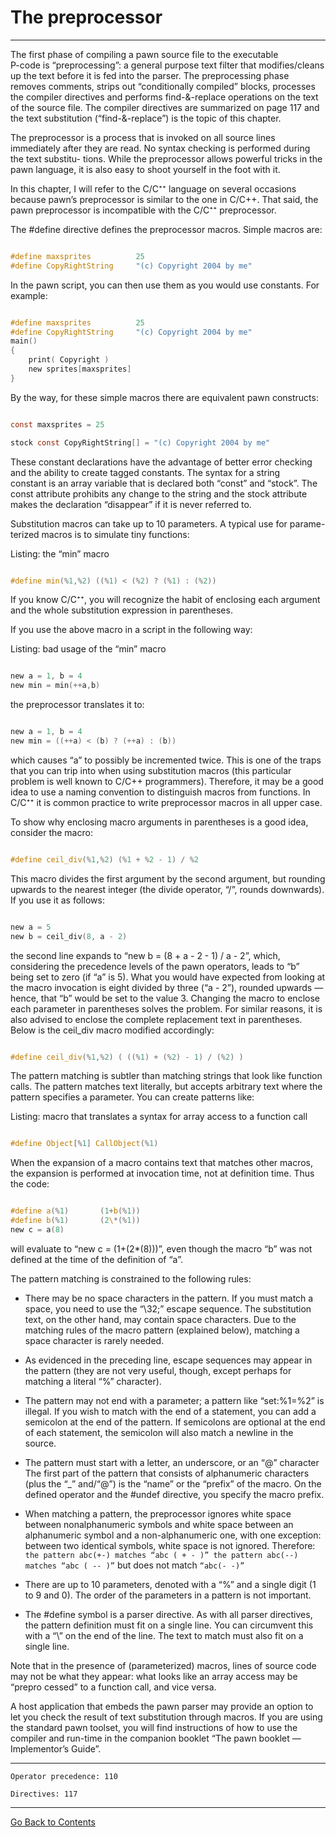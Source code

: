 # The preprocessor

---

The first phase of compiling a pawn source file to the executable  
P-code is “preprocessing”: a general purpose text filter that modifies/cleans up the text
before it is fed into the parser. The preprocessing phase removes comments,
strips out “conditionally compiled” blocks, processes the compiler directives
and performs find-&-replace operations on the text of the source file. The
compiler directives are summarized on page 117 and the text substitution
(“find-&-replace”) is the topic of this chapter.

The preprocessor is a process that is invoked on all source lines immediately
after they are read. No syntax checking is performed during the text substitu-
tions. While the preprocessor allows powerful tricks in the pawn language, it
is also easy to shoot yourself in the foot with it.

In this chapter, I will refer to the C/C⁺⁺ language on several occasions because
pawn’s preprocessor is similar to the one in C/C++. That said, the pawn
preprocessor is incompatible with the C/C⁺⁺ preprocessor.

The #define directive defines the preprocessor macros. Simple macros are:

```c

#define maxsprites          25
#define CopyRightString     "(c) Copyright 2004 by me"

```

In the pawn script, you can then use them as you would use constants. For
example:

```c

#define maxsprites          25
#define CopyRightString     "(c) Copyright 2004 by me"
main()
{
    print( Copyright )
    new sprites[maxsprites]
}

```

By the way, for these simple macros there are equivalent pawn constructs:

```c

const maxsprites = 25

stock const CopyRightString[] = "(c) Copyright 2004 by me"

```

These constant declarations have the advantage of better error checking and
the ability to create tagged constants. The syntax for a string  
constant is an array variable that is declared both “const” and “stock”. The  
const attribute prohibits any change to the string and the stock attribute makes
the declaration “disappear” if it is never referred to.

Substitution macros can take up to 10 parameters. A typical use for parame-
terized macros is to simulate tiny functions:

Listing: the “min” macro

```c

#define min(%1,%2) ((%1) < (%2) ? (%1) : (%2))

```

If you know C/C⁺⁺, you will recognize the habit of enclosing each argument
and the whole substitution expression in parentheses.

If you use the above macro in a script in the following way:

Listing: bad usage of the “min” macro

```c

new a = 1, b = 4
new min = min(++a,b)

```

the preprocessor translates it to:

```c

new a = 1, b = 4
new min = ((++a) < (b) ? (++a) : (b))

```

which causes “a” to possibly be incremented twice. This is one of the traps
that you can trip into when using substitution macros (this particular problem
is well known to C/C++ programmers). Therefore, it may be a good idea to
use a naming convention to distinguish macros from functions. In C/C⁺⁺ it is
common practice to write preprocessor macros in all upper case.

To show why enclosing macro arguments in parentheses is a good idea, consider
the macro:

```c

#define ceil_div(%1,%2) (%1 + %2 - 1) / %2

```

This macro divides the first argument by the second argument, but rounding
upwards to the nearest integer (the divide operator, “/”, rounds downwards).
If you use it as follows:

```c

new a = 5
new b = ceil_div(8, a - 2)

```

the second line expands to “new b = (8 + a - 2 - 1) / a - 2”,
which, considering the precedence levels of the pawn operators, leads to “b”  
being set to zero (if “a” is 5). What you would have expected from looking at the
macro invocation is eight divided by three (“a - 2”), rounded upwards —
hence, that “b” would be set to the value 3. Changing the macro to enclose
each parameter in parentheses solves the problem. For similar reasons, it is
also advised to enclose the complete replacement text in parentheses. Below
is the ceil_div macro modified accordingly:

```c

#define ceil_div(%1,%2) ( ((%1) + (%2) - 1) / (%2) )

```

The pattern matching is subtler than matching strings that look like function
calls. The pattern matches text literally, but accepts arbitrary text where the
pattern specifies a parameter. You can create patterns like:

Listing: macro that translates a syntax for array access to a function call

```c

#define Object[%1] CallObject(%1)

```

When the expansion of a macro contains text that matches other macros, the
expansion is performed at invocation time, not at definition time. Thus the code:

```c

#define a(%1)       (1+b(%1))
#define b(%1)       (2\*(%1))
new c = a(8)

```

will evaluate to “new c = (1+(2\*(8)))”, even though the macro “b” was not
defined at the time of the definition of “a”.

The pattern matching is constrained to the following rules:

- There may be no space characters in the pattern. If you must match a space, you need to use the “\32;” escape sequence. The substitution text, on the other hand, may contain space characters. Due to the matching rules of the macro pattern (explained below), matching a space character is rarely needed.

- As evidenced in the preceding line, escape sequences may appear in the pattern (they are not very useful, though, except perhaps for matching a literal “%” character).

- The pattern may not end with a parameter; a pattern like “set:%1=%2” is illegal. If you wish to match with the end of a statement, you can add a semicolon at the end of the pattern. If semicolons are optional at the end of each statement, the semicolon will also match a newline in the source.

- The pattern must start with a letter, an underscore, or an “@” character The first part of the pattern that consists of alphanumeric characters (plus the “\_” and/“@”) is the “name” or the “prefix” of the macro. On the defined operator and the #undef directive, you specify the macro prefix.

- When matching a pattern, the preprocessor ignores white space between nonalphanumeric symbols and white space between an alphanumeric symbol and a non-alphanumeric one, with one exception: between two identical symbols, white space is not ignored. Therefore: `the pattern abc(+-) matches “abc ( + - )” the pattern abc(--) matches “abc ( -- )”` but does not match `“abc(- -)”`

- There are up to 10 parameters, denoted with a “%” and a single digit (1 to 9 and 0). The order of the parameters in a pattern is not important.

- The #define symbol is a parser directive. As with all parser directives, the pattern definition must fit on a single line. You can circumvent this with a “\” on the end of the line. The text to match must also fit on a single line.

Note that in the presence of (parameterized) macros, lines of source code may
not be what they appear: what looks like an array access may be “prepro
cessed” to a function call, and vice versa.

A host application that embeds the pawn parser may provide an option to let
you check the result of text substitution through macros. If you are using the
standard pawn toolset, you will find instructions of how to use the compiler
and run-time in the companion booklet “The pawn booklet — Implementor’s Guide”.

---

`Operator precedence: 110`

`Directives: 117`

---

[Go Back to Contents](00-Contents.md)
